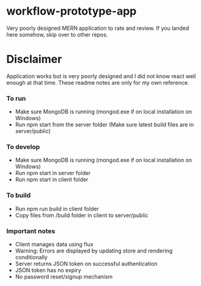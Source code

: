 # workflow-prototype-app
Very poorly designed MERN application to rate and review.
If you landed here somehow, skip over to other repos.

# Disclaimer
Application works but is very poorly designed and I did not know react well enough at that time.
These readme notes are only for my own reference.

### To run
- Make sure MongoDB is running (mongod.exe if on local installation on Windows)
- Run npm start from the server folder (Make sure latest build files are in server/public)

### To develop
- Make sure MongoDB is running (mongod.exe if on local installation on Windows)
- Run npm start in server folder
- Run npm start in client folder

### To build
- Run npm run build in client folder
- Copy files from /build folder in client to server/public

### Important notes
- Client manages data using flux
- Warning: Errors are displayed by updating store and rendering conditionally
- Server returns JSON token on successful authentication
- JSON token has no expiry
- No password reset/signup mechanism
